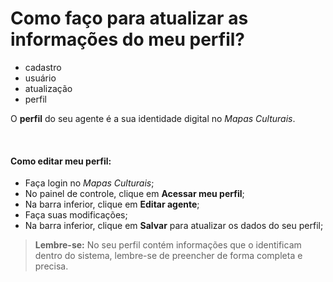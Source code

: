 # Como faço para atualizar as informações do meu perfil?

- cadastro
- usuário
- atualização
- perfil

O **perfil** do seu agente é a sua identidade digital no *Mapas Culturais*. 

&nbsp;

#### **Como editar meu perfil:**

* Faça login no *Mapas Culturais*;
* No painel de controle, clique em **Acessar meu perfil**;
* Na barra inferior, clique em **Editar agente**;
* Faça suas modificações;
* Na barra inferior, clique em **Salvar** para atualizar os dados do seu perfil;

> **Lembre-se:** No seu perfil contém informações que o identificam dentro do sistema, lembre-se de preencher de forma completa e precisa.
